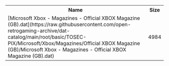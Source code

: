 <table>
<tr><th>Name</th><th>Size</th></tr>
<tr><td>
[Microsoft Xbox - Magazines - Official XBOX Magazine (GB).dat](https://raw.githubusercontent.com/open-retrogaming-archive/dat-catalog/main/root/basic/TOSEC-PIX/Microsoft/Xbox/Magazines/Official XBOX Magazine (GB)/Microsoft Xbox - Magazines - Official XBOX Magazine (GB).dat)
</td><td>4984</td></tr>
</table>
